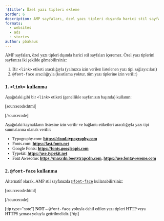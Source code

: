 ```yaml
---
'$title': Özel yazı tipleri ekleme
$order: 6
description: AMP sayfaları, özel yazı tipleri dışında harici stil sayfaları içeremez. Özel yazı tiplerini sayfanıza iki şekilde gömebilirsiniz...
formats:
  - websites
  - ads
  - stories
author: pbakaus
---
```


AMP sayfaları, özel yazı tipleri dışında harici stil sayfaları içeremez. Özel yazı tiplerini sayfanıza iki şekilde gömebilirsiniz:

1. Bir `<link>` etiketi aracılığıyla (yalnızca izin verilen listelenen yazı tipi sağlayıcıları)
2. `@font-face` aracılığıyla (kısıtlama yoktur, tüm yazı tiplerine izin verilir)

### 1. `<link>` kullanma

Aşağıdaki gibi bir `<link>` etiketi (genellikle sayfanızın başında) kullanın:

[sourcecode:html]

<link rel="stylesheet" href="https://fonts.googleapis.com/css?family=Tangerine">
[/sourcecode]

Aşağıdaki kaynakların listesine izin verilir ve bağlantı etiketleri aracılığıyla yazı tipi sunmalarına olanak verilir:

- Typography.com: **https://cloud.typography.com**
- Fonts.com: **https://fast.fonts.net**
- Google Fonts: **https://fonts.googleapis.com**
- Typekit: **https://use.typekit.net**
- Font Awesome: **https://maxcdn.bootstrapcdn.com**, **https://use.fontawesome.com**

### 2. `@font-face` kullanma

Alternatif olarak, AMP stil sayfanızda [`@font-face`](https://developer.mozilla.org/en-US/docs/Web/CSS/@font-face) kullanabilirsiniz:

[sourcecode:html]

<style amp-custom>
  @font-face {
    font-family: "Bitstream Vera Serif Bold";
    src: url("https://somedomain.org/VeraSeBd.ttf");
  }

  body {
    font-family: "Bitstream Vera Serif Bold", serif;
  }
</style>

[/sourcecode]

[tip type="note"] **NOT –** `@font-face` yoluyla dahil edilen yazı tipleri HTTP veya HTTPS şeması yoluyla getirilmelidir. [/tip]
